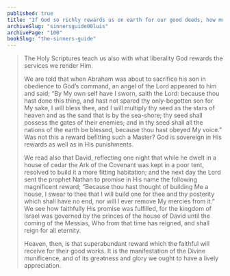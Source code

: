 ```yaml
---
published: true
title: "If God so richly rewards us on earth for our good deeds, how much more will he in heaven?"
archiveSlug: "sinnersguide00luis"
archivePage: "100"
bookSlug: "the-sinners-guide"
---
```


> The Holy Scriptures teach us also with what liberality God rewards the services we render Him.
> 
> We are told that when Abraham was about to sacrifice his son in obedience to God’s command, an angel of the Lord appeared to him and said; “By My own self have I sworn, saith the Lord: because thou hast done this thing, and hast not spared thy only-begotten son for My sake, I will bless thee, and I will multiply thy seed as the stars of heaven and as the sand that is by the sea-shore; thy seed shall possess the gates of their enemies; and in thy seed shall all the nations of the earth be blessed, because thou hast obeyed My voice.” Was not this a reward befitting such a Master? God is sovereign in His rewards as well as in His punishments.
> 
> We read also that David, reflecting one night that while he dwelt in a house of cedar the Ark of the Covenant was kept in a poor tent, resolved to build it a more fitting habitation; and the next day the Lord sent the prophet Nathan to promise in His name the following magnificent reward; “Because thou hast thought of building Me a house, I swear to thee that I will build one for thee and thy posterity which shall have no end, nor will I ever remove My mercies from it.” We see how faithfully His promise was fulfilled, for the kingdom of Israel was governed by the princes of the house of David until the coming of the Messias, Who from that time has reigned, and shall reign for all eternity.
> 
> Heaven, then, is that superabundant reward which the faithful will receive for their good works. It is the manifestation of the Divine munificence, and of its greatness and glory we ought to have a lively appreciation.
